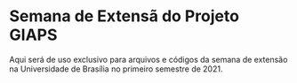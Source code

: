 # Semana de Extensã do Projeto GIAPS

Aqui será de uso exclusivo para arquivos e códigos da semana de extensão na Universidade de Brasília no primeiro semestre de 2021.
